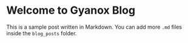 # Welcome to Gyanox Blog

This is a sample post written in Markdown. You can add more `.md` files inside the `blog_posts` folder.